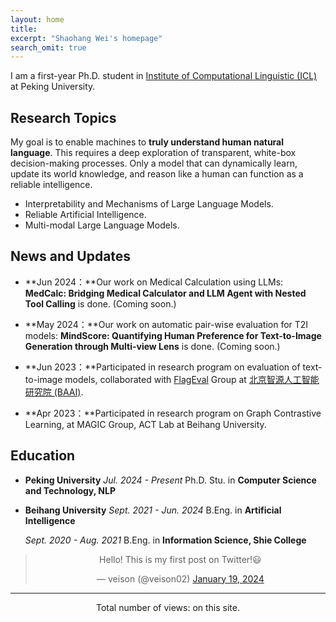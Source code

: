 ```yaml
---
layout: home
title: 
excerpt: "Shaohang Wei's homepage"
search_omit: true
---
```


<!-- I am a senior student in Artificial Intelligence at **Beihang University**. Starting from the fall of 2024, I will officially enroll as a Ph.D. student in [Institute of Computational Linguistic (ICL)](https://icl.pku.edu.cn) at **Peking University**.  -->

I am a first-year Ph.D. student in [Institute of Computational Linguistic (ICL)](https://icl.pku.edu.cn) at Peking University.

<!-- I will continue to update my blogs on the web with my technical insights and personal reflections. Your support and attention are greatly appreciated! If you are interested in any aspect of me, please feel free to reach out to me via **email** - *weish@buaa.edu.cn* or **WeChat** - *sylvain4ai*.  -->

## Research Topics

<!-- *<font color='blue'>[Highlight]</font> I am actively looking for a research internship opportunity in NLP/LLM from Mar to Aug 2024. Please contact me if you have any leads!* -->
My goal is to enable machines to **truly understand human natural language**. This requires a deep exploration of transparent, white-box decision-making processes. Only a model that can dynamically learn, update its world knowledge, and reason like a human can function as a reliable intelligence.

- Interpretability and Mechanisms of Large Language Models.
- Reliable Artificial Intelligence.
- Multi-modal Large Language Models.

## News and Updates

- **Jun 2024：**Our work on Medical Calculation using LLMs: **MedCalc: Bridging Medical Calculator and LLM Agent with Nested Tool Calling** is done. (Coming soon.)

- **May 2024：**Our work on automatic pair-wise evaluation for T2I models: **MindScore: Quantifying Human Preference for Text-to-Image Generation through Multi-view Lens** is done. (Coming soon.)

- **Jun 2023：**Participated in research program on evaluation of text-to-image models, collaborated with [FlagEval](https://github.com/FlagOpen/FlagEval) Group at [北京智源人工智能研究院 (BAAI)](https://www.baai.ac.cn/).


- **Apr 2023：**Participated in research program on Graph Contrastive Learning, at MAGIC Group, ACT Lab at Beihang University.

## Education
- **Peking University**
  *Jul. 2024 - Present* 
  Ph.D. Stu. in **Computer Science and Technology, NLP**

- **Beihang University**
  *Sept. 2021 - Jun. 2024* 
  B.Eng. in **Artificial Intelligence**
  
  *Sept. 2020 - Aug. 2021* 
  B.Eng. in **Information Science, Shie College**

<div style="text-align: center;">
<blockquote class="twitter-tweet"><p lang="en" dir="ltr">Hello! This is my first post on Twitter!😃</p>&mdash; veison (@veison02) <a href="https://twitter.com/veison02/status/1748184433642164650?ref_src=twsrc%5Etfw">January 19, 2024</a></blockquote>
<script async src="https://platform.twitter.com/widgets.js" charset="utf-8"></script>
</div>

------

<div style="text-align: center;">
  <script async src="//busuanzi.ibruce.info/busuanzi/2.3/busuanzi.pure.mini.js"></script>
  <span id="busuanzi_container_site_pv">Total number of views:<font color='blue'> <span id="busuanzi_value_site_pv"></span> </font> on this site.</span>
</div>